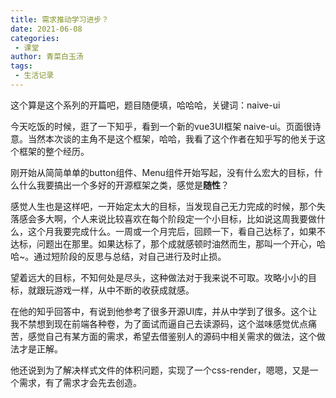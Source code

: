 ```yaml
---
title: 需求推动学习进步？
date: 2021-06-08
categories:
 - 课堂
author: 青菜白玉汤
tags:
 - 生活记录
---
```

这个算是这个系列的开篇吧，题目随便填，哈哈哈，关键词：naive-ui
<!-- more -->

今天吃饭的时候，逛了一下知乎，看到一个新的vue3UI框架 naive-ui。页面很诗意。当然本次谈的主角不是这个框架，哈哈，我看了这个作者在知乎写的他关于这个框架的整个经历。

刚开始从简简单单的button组件、Menu组件开始写起，没有什么宏大的目标，什么什么我要搞出一个多好的开源框架之类，感觉是**随性**？

感觉人生也是这样吧，一开始定太大的目标，当发现自己无力完成的时候，那个失落感会多大啊，个人来说比较喜欢在每个阶段定一个小目标，比如说这周我要做什么，这个月我要完成什么。一周或一个月完后，回顾一下，看自己达标了，如果不达标，问题出在那里。如果达标了，那个成就感顿时油然而生，那叫一个开心，哈哈~。通过短阶段的反思与总结，对自己进行及时止损。

望着远大的目标，不知何处是尽头，这种做法对于我来说不可取。攻略小小的目标，就跟玩游戏一样，从中不断的收获成就感。

在他的知乎回答中，有说到他参考了很多开源UI库，并从中学到了很多。这个让我不禁想到现在前端各种卷，为了面试而逼自己去读源码，这个滋味感觉优点痛苦，感觉自己有某方面的需求，希望去借鉴别人的源码中相关需求的做法，这个做法才是正解。

他还说到为了解决样式文件的体积问题，实现了一个css-render，嗯嗯，又是一个需求，有了需求才会先去创造。

